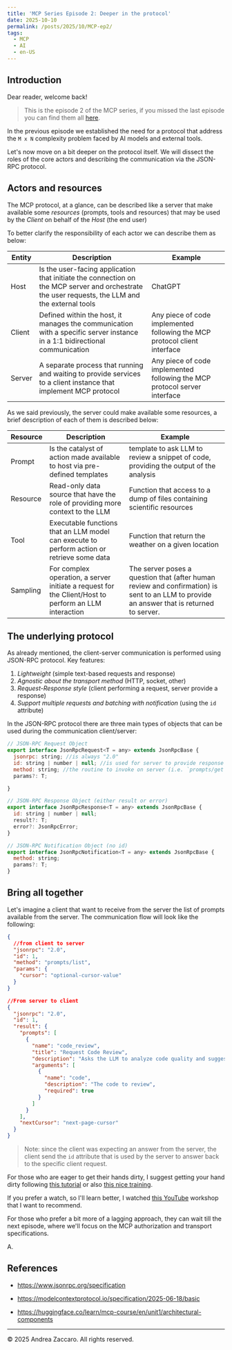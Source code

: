 ```yaml
---
title: 'MCP Series Episode 2: Deeper in the protocol'
date: 2025-10-10
permalink: /posts/2025/10/MCP-ep2/
tags:
  - MCP
  - AI
  - en-US
---
```


## Introduction

Dear reader, welcome back!

>This is the episode 2 of the MCP series, if you missed the last episode you can find them all [here](https://andzac.github.io/dd.product/year-archive/).

In the previous episode we established the need for a protocol that address the `M x N` complexity problem faced by AI models and external tools.

Let's now move on a bit deeper on the protocol itself. We will dissect the roles of the core actors and describing the communication via the JSON-RPC protocol.

## Actors and resources

The MCP protocol, at a glance, can be described like a server that make available some *resources* (prompts, tools and resources) that may be used by the *Client* on behalf of the *Host* (the end user)

To better clarify the responsibility of each actor we can describe them as below:

|Entity|Description|Example|
|--------|--------|--------|
|Host| Is the user-facing application that initiate the connection on the MCP server and orchestrate the user requests, the LLM and the external tools   | ChatGPT|
|Client|Defined within the host, it manages the communication with a specific server instance in a 1:1 bidirectional communication|Any piece of code implemented following the MCP protocol client interface|
|Server|A separate process that running and waiting to provide services to a client instance that implement MCP protocol|Any piece of code implemented following the MCP protocol server interface|

As we said previously, the server could make available some resources, a brief description of each of them is described below:

|Resource|Description|Example|
|--------|--------|--------|
|Prompt| Is the catalyst of action made available to host via pre-defined templates| template to ask LLM to review a snippet of code, providing the output of the analysis|
|Resource|Read-only data source that have the role of providing more context to the LLM|Function that access to a dump of files containing scientific resources|
|Tool|Executable functions that an LLM model can execute to perform action or retrieve some data|Function that return the weather on a given location
|Sampling|For complex operation, a server initiate a request for the Client/Host to perform an LLM interaction|The server poses a question that (after human review and confirmation) is sent to an LLM to provide an answer that is returned to server.

## The underlying protocol

As already mentioned, the client-server communication is performed using JSON-RPC protocol.
Key features:

1. *Lightweight* (simple text-based requests and response)
2. *Agnostic about the transport method* (HTTP, socket, other)
3. *Request-Response style* (client performing a request, server provide a response)
4. *Support multiple requests and batching with notification* (using the `id` attribute)

In the JSON-RPC protocol there are three main types of objects that can be used during the communication client/server:

```javascript
// JSON-RPC Request Object
export interface JsonRpcRequest<T = any> extends JsonRpcBase {
  jsonrpc: string; //is always "2.0"
  id: string | number | null; //is used for server to provide response to client
  method: string; //the routine to invoke on server (i.e. `prompts/get`)
  params?: T;

}

// JSON-RPC Response Object (either result or error)
export interface JsonRpcResponse<T = any> extends JsonRpcBase {
  id: string | number | null;
  result?: T;
  error?: JsonRpcError;
}

// JSON-RPC Notification Object (no id)
export interface JsonRpcNotification<T = any> extends JsonRpcBase {
  method: string;
  params?: T;
}
```

## Bring all together

Let's imagine a client that want to receive from the server the list of prompts available from the server.
The communication flow will look like the following:

```JSON
{
  //from client to server
  "jsonrpc": "2.0",
  "id": 1,
  "method": "prompts/list",
  "params": {
    "cursor": "optional-cursor-value"
  }
}
```

```JSON
//From server to client
{
  "jsonrpc": "2.0",
  "id": 1,
  "result": {
    "prompts": [
      {
        "name": "code_review",
        "title": "Request Code Review",
        "description": "Asks the LLM to analyze code quality and suggest improvements",
        "arguments": [
          {
            "name": "code",
            "description": "The code to review",
            "required": true
          }
        ]
      }
    ],
    "nextCursor": "next-page-cursor"
  }
}
```

> Note: since the client was expecting an answer from the server, the client send the `id` attribute that is used by the server to answer back to the specific client request.

For those who are eager to get their hands dirty, I suggest getting your hand dirty following [this tutorial](https://medium.com/@aparna_prasad/build-your-first-mcp-server-in-typescript-with-code-02af89ef2a5f) or also [this nice training](https://huggingface.co/learn/mcp-course/en/unit1/communication-protocol?utm_source=chatgpt.com).

If you prefer a watch, so I'll learn better, I watched [this YouTube](https://www.youtube.com/watch?v=kQmXtrmQ5Zg) workshop that I want to recommend.

For those who prefer a bit more of a lagging approach, they can wait till the next episode, where we'll focus on the MCP authorization and transport specifications.

A.

## References

- <https://www.jsonrpc.org/specification>

- <https://modelcontextprotocol.io/specification/2025-06-18/basic>

- <https://huggingface.co/learn/mcp-course/en/unit1/architectural-components>

---
&copy; 2025 Andrea Zaccaro. All rights reserved.
